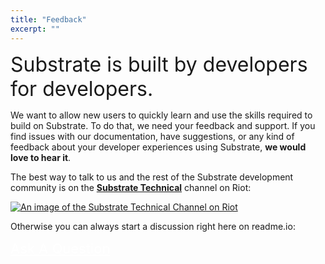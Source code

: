 ```yaml
---
title: "Feedback"
excerpt: ""
---
```

<span style="font-size:32px;">Substrate is built by developers for developers.</span>

We want to allow new users to quickly learn and use the skills required to build on Substrate. To do that, we need your feedback and support. If you find issues with our documentation, have suggestions, or any kind of feedback about your developer experiences using Substrate, **we would love to hear it**.

The best way to talk to us and the rest of the Substrate development community is on the [**Substrate Technical**](https://riot.im/app/#/room/!HzySYSaIhtyWrwiwEV:matrix.org) channel on Riot:

[![An image of the Substrate Technical Channel on Riot](https://files.readme.io/077dc52-substrate-technical-riot-2.png)](
https://riot.im/app/#/room/!HzySYSaIhtyWrwiwEV:matrix.org)

Otherwise you can always start a discussion right here on readme.io:

<a href="/v1.0.0/discuss-new" ui-sref="discuss.new" class="btn btn-primary btn-lg" style="color:white;font-size: 22px;">Ask A Question</a>